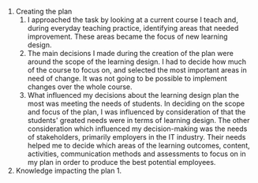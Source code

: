 1. Creating the plan
    1. I approached the task by looking at a current course I teach and, during everyday teaching practice, identifying areas that needed improvement. These areas became the focus of new learning design.
    2. The main decisions I made during the creation of the plan were around the scope of the learning design. I had to decide how much of the course to focus on, and selected the most important areas in need of change. It was not going to be possible to implement changes over the whole course.
    3. What influenced my decisions about the learning design plan the most was meeting the needs of students. In deciding on the scope and focus of the plan, I was influenced by consideration of that the students' greated needs were in terms of learning design. The other consideration which influenced my decision-making was the needs of stakeholders, primarily employers in the IT industry. Their needs helped me to decide which areas of the learning outcomes, content, activities, communication methods and assessments to focus on in my plan in order to produce the best potential employees.
2. Knowledge impacting the plan
    1. 
